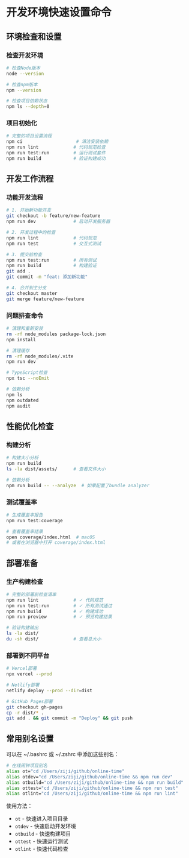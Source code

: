 # 开发环境快速设置命令

## 环境检查和设置

### 检查开发环境

```bash
# 检查Node版本
node --version

# 检查npm版本
npm --version

# 检查项目依赖状态
npm ls --depth=0
```

### 项目初始化

```bash
# 完整的项目设置流程
npm ci                    # 清洁安装依赖
npm run lint             # 代码规范检查
npm run test:run         # 运行测试套件
npm run build            # 验证构建成功
```

## 开发工作流程

### 功能开发流程

```bash
# 1. 开始新功能开发
git checkout -b feature/new-feature
npm run dev              # 启动开发服务器

# 2. 开发过程中的检查
npm run lint             # 代码规范
npm run test             # 交互式测试

# 3. 提交前检查
npm run test:run         # 所有测试
npm run build            # 构建验证
git add .
git commit -m "feat: 添加新功能"

# 4. 合并到主分支
git checkout master
git merge feature/new-feature
```

### 问题排查命令

```bash
# 清理和重新安装
rm -rf node_modules package-lock.json
npm install

# 清理缓存
rm -rf node_modules/.vite
npm run dev

# TypeScript检查
npx tsc --noEmit

# 依赖分析
npm ls
npm outdated
npm audit
```

## 性能优化检查

### 构建分析

```bash
# 构建大小分析
npm run build
ls -la dist/assets/      # 查看文件大小

# 依赖分析
npm run build -- --analyze  # 如果配置了bundle analyzer
```

### 测试覆盖率

```bash
# 生成覆盖率报告
npm run test:coverage

# 查看覆盖率结果
open coverage/index.html  # macOS
# 或者在浏览器中打开 coverage/index.html
```

## 部署准备

### 生产构建检查

```bash
# 完整的部署前检查清单
npm run lint             # ✓ 代码规范
npm run test:run         # ✓ 所有测试通过
npm run build            # ✓ 构建成功
npm run preview          # ✓ 预览构建结果

# 验证构建输出
ls -la dist/
du -sh dist/             # 查看总大小
```

### 部署到不同平台

```bash
# Vercel部署
npx vercel --prod

# Netlify部署
netlify deploy --prod --dir=dist

# GitHub Pages部署
git checkout gh-pages
cp -r dist/* .
git add . && git commit -m "Deploy" && git push
```

## 常用别名设置

可以在 ~/.bashrc 或 ~/.zshrc 中添加这些别名：

```bash
# 在线闹钟项目别名
alias ot="cd /Users/ziji/github/online-time"
alias otdev="cd /Users/ziji/github/online-time && npm run dev"
alias otbuild="cd /Users/ziji/github/online-time && npm run build"
alias ottest="cd /Users/ziji/github/online-time && npm run test"
alias otlint="cd /Users/ziji/github/online-time && npm run lint"
```

使用方法：

- `ot` - 快速进入项目目录
- `otdev` - 快速启动开发环境
- `otbuild` - 快速构建项目
- `ottest` - 快速运行测试
- `otlint` - 快速代码检查
